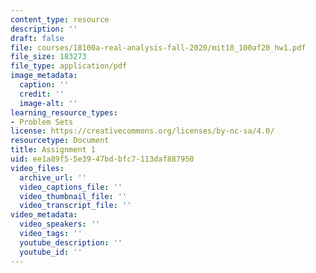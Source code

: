 ```yaml
---
content_type: resource
description: ''
draft: false
file: courses/18100a-real-analysis-fall-2020/mit18_100af20_hw1.pdf
file_size: 183273
file_type: application/pdf
image_metadata:
  caption: ''
  credit: ''
  image-alt: ''
learning_resource_types:
- Problem Sets
license: https://creativecommons.org/licenses/by-nc-sa/4.0/
resourcetype: Document
title: Assignment 1
uid: ee1a89f5-5e39-47bd-bfc7-113daf887950
video_files:
  archive_url: ''
  video_captions_file: ''
  video_thumbnail_file: ''
  video_transcript_file: ''
video_metadata:
  video_speakers: ''
  video_tags: ''
  youtube_description: ''
  youtube_id: ''
---
```

